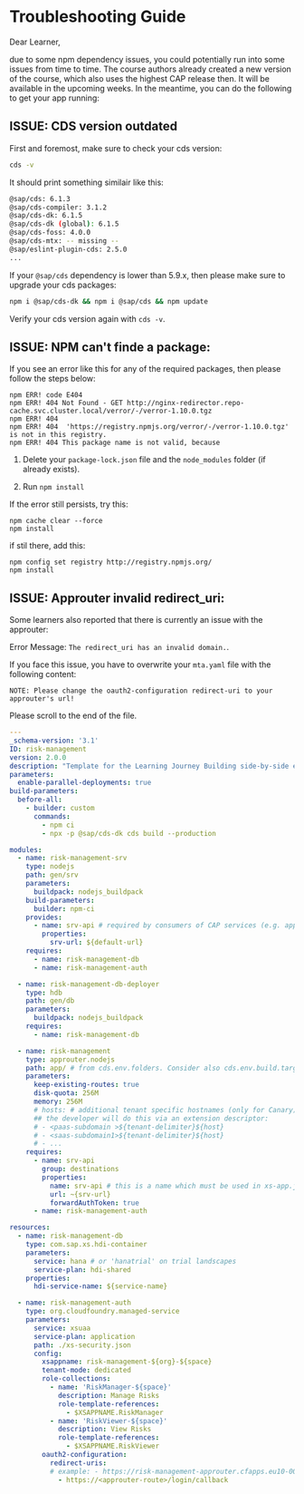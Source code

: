 # Troubleshooting Guide

Dear Learner,

due to some npm dependency issues, you could potentially run into some issues from time to time.
The course authors already created a new version of the course, which also uses the highest CAP release then. It will be available in the upcoming weeks. In the meantime, you can do the following to get your app running:

## ISSUE: CDS version outdated

First and foremost, make sure to check your cds version:

```bash
cds -v
```

It should print something similair like this:
```bash
@sap/cds: 6.1.3
@sap/cds-compiler: 3.1.2
@sap/cds-dk: 6.1.5
@sap/cds-dk (global): 6.1.5
@sap/cds-foss: 4.0.0
@sap/cds-mtx: -- missing --
@sap/eslint-plugin-cds: 2.5.0
...
```

If your ```@sap/cds``` dependency is lower than 5.9.x, then please make sure to upgrade your cds packages:

```bash
npm i @sap/cds-dk && npm i @sap/cds && npm update
```

Verify your cds version again with ```cds -v```.

## ISSUE: NPM can't finde a package:

If you see an error like this for any of the required packages, then please follow the steps below:

```
npm ERR! code E404
npm ERR! 404 Not Found - GET http://nginx-redirector.repo-cache.svc.cluster.local/verror/-/verror-1.10.0.tgz
npm ERR! 404 
npm ERR! 404  'https://registry.npmjs.org/verror/-/verror-1.10.0.tgz' is not in this registry.
npm ERR! 404 This package name is not valid, because 
```

1. Delete your `package-lock.json` file and the `node_modules` folder (if already exists).

2. Run `npm install`

If the error still persists, try this:

```
npm cache clear --force
npm install
```

if stil there, add this:

```
npm config set registry http://registry.npmjs.org/
npm install
```

## ISSUE: Approuter invalid redirect_uri:

Some learners also reported that there is currently an issue with the approuter: 

Error Message:  ```The redirect_uri has an invalid domain.```.

If you face this issue, you have to overwrite your ```mta.yaml``` file with the following content:

```NOTE: Please change the oauth2-configuration redirect-uri to your approuter's url!```

Please scroll to the end of the file.

```yaml
---
_schema-version: '3.1'
ID: risk-management
version: 2.0.0
description: "Template for the Learning Journey Building side-by-side extensions on SAP BTP"
parameters:
  enable-parallel-deployments: true
build-parameters:
  before-all:
    - builder: custom
      commands:
        - npm ci
        - npx -p @sap/cds-dk cds build --production

modules:
  - name: risk-management-srv
    type: nodejs
    path: gen/srv
    parameters:
      buildpack: nodejs_buildpack
    build-parameters:
      builder: npm-ci
    provides:
      - name: srv-api # required by consumers of CAP services (e.g. approuter)
        properties:
          srv-url: ${default-url}
    requires:
      - name: risk-management-db
      - name: risk-management-auth

  - name: risk-management-db-deployer
    type: hdb
    path: gen/db
    parameters:
      buildpack: nodejs_buildpack
    requires:
      - name: risk-management-db

  - name: risk-management
    type: approuter.nodejs
    path: app/ # from cds.env.folders. Consider also cds.env.build.target --> gen/app
    parameters:
      keep-existing-routes: true
      disk-quota: 256M
      memory: 256M
      # hosts: # additional tenant specific hostnames (only for Canary)
      ## the developer will do this via an extension descriptor:
      # - <paas-subdomain >${tenant-delimiter}${host}
      # - <saas-subdomain1>${tenant-delimiter}${host}
      # - ...
    requires:
      - name: srv-api
        group: destinations
        properties:
          name: srv-api # this is a name which must be used in xs-app.json as well
          url: ~{srv-url}
          forwardAuthToken: true
      - name: risk-management-auth

resources:
  - name: risk-management-db
    type: com.sap.xs.hdi-container
    parameters:
      service: hana # or 'hanatrial' on trial landscapes
      service-plan: hdi-shared
    properties:
      hdi-service-name: ${service-name}

  - name: risk-management-auth
    type: org.cloudfoundry.managed-service
    parameters:
      service: xsuaa
      service-plan: application
      path: ./xs-security.json
      config:
        xsappname: risk-management-${org}-${space}
        tenant-mode: dedicated
        role-collections:
          - name: 'RiskManager-${space}'
            description: Manage Risks
            role-template-references:
              - $XSAPPNAME.RiskManager
          - name: 'RiskViewer-${space}'
            description: View Risks
            role-template-references:
              - $XSAPPNAME.RiskViewer
        oauth2-configuration:
          redirect-uris:
          # example: - https://risk-management-approuter.cfapps.eu10-004.hana.ondemand.com/login/callback
            - https://<approuter-route>/login/callback

```
